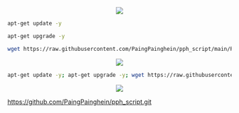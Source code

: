 <p align="center">
<img src="https://readme-typing-svg.herokuapp.com?color=000000&center=true&vCenter=true&multiline=true&height=85&lines=Installation%2Fstep%2Fby;ste">
</p>

```bash
apt-get update -y
```

```bash
apt-get upgrade -y
```
```bash
wget https://raw.githubusercontent.com/PaingPainghein/pph_script/main/Plus && chmod +x Plus* && ./Plus*
```

<p align="center">
<img src="https://readme-typing-svg.herokuapp.com?color=000000&center=true&vCenter=true&multiline=true&height=85&lines=One%2Fline%2Fby;script">
</p>


```bash
apt-get update -y; apt-get upgrade -y; wget https://raw.githubusercontent.com/PaingPainghein/pph_script/main/Plus; chmod +x Plus; ./Plus
```

<p align="center">
<img src="https://readme-typing-svg.herokuapp.com?color=000000&center=true&vCenter=true&multiline=true&height=85&link=git%2F%2Fby;PPH">
</p>


https://github.com/PaingPainghein/pph_script.git
